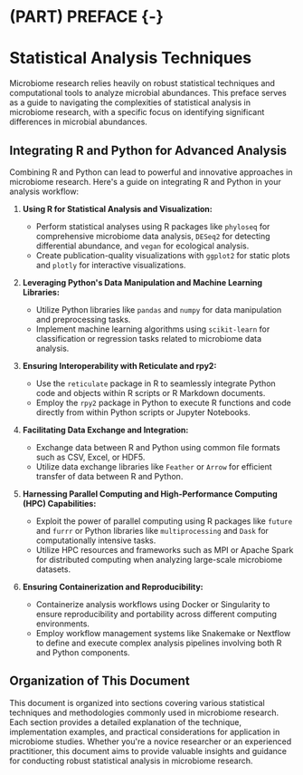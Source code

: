 # (PART) PREFACE {-}

# Statistical Analysis Techniques

Microbiome research relies heavily on robust statistical techniques and computational tools to analyze microbial abundances. This preface serves as a guide to navigating the complexities of statistical analysis in microbiome research, with a specific focus on identifying significant differences in microbial abundances.

## Integrating R and Python for Advanced Analysis

Combining R and Python can lead to powerful and innovative approaches in microbiome research. Here's a guide on integrating R and Python in your analysis workflow:

1. **Using R for Statistical Analysis and Visualization:**
   - Perform statistical analyses using R packages like `phyloseq` for comprehensive microbiome data analysis, `DESeq2` for detecting differential abundance, and `vegan` for ecological analysis.
   - Create publication-quality visualizations with `ggplot2` for static plots and `plotly` for interactive visualizations.

2. **Leveraging Python's Data Manipulation and Machine Learning Libraries:**
   - Utilize Python libraries like `pandas` and `numpy` for data manipulation and preprocessing tasks.
   - Implement machine learning algorithms using `scikit-learn` for classification or regression tasks related to microbiome data analysis.

3. **Ensuring Interoperability with Reticulate and rpy2:**
   - Use the `reticulate` package in R to seamlessly integrate Python code and objects within R scripts or R Markdown documents.
   - Employ the `rpy2` package in Python to execute R functions and code directly from within Python scripts or Jupyter Notebooks.

4. **Facilitating Data Exchange and Integration:**
   - Exchange data between R and Python using common file formats such as CSV, Excel, or HDF5.
   - Utilize data exchange libraries like `Feather` or `Arrow` for efficient transfer of data between R and Python.

5. **Harnessing Parallel Computing and High-Performance Computing (HPC) Capabilities:**
   - Exploit the power of parallel computing using R packages like `future` and `furrr` or Python libraries like `multiprocessing` and `Dask` for computationally intensive tasks.
   - Utilize HPC resources and frameworks such as MPI or Apache Spark for distributed computing when analyzing large-scale microbiome datasets.

6. **Ensuring Containerization and Reproducibility:**
   - Containerize analysis workflows using Docker or Singularity to ensure reproducibility and portability across different computing environments.
   - Employ workflow management systems like Snakemake or Nextflow to define and execute complex analysis pipelines involving both R and Python components.

## Organization of This Document

This document is organized into sections covering various statistical techniques and methodologies commonly used in microbiome research. Each section provides a detailed explanation of the technique, implementation examples, and practical considerations for application in microbiome studies. Whether you're a novice researcher or an experienced practitioner, this document aims to provide valuable insights and guidance for conducting robust statistical analysis in microbiome research.


